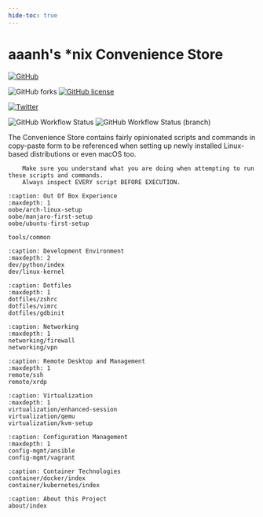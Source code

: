 ```yaml
---
hide-toc: true
---
```


# aaanh's \*nix Convenience Store

[![GitHub](https://img.shields.io/badge/github-%23121011.svg?style=for-the-badge&logo=github&logoColor=white)](https://github.com/aaanh/linux-docs)

![GitHub forks](https://img.shields.io/github/forks/aaanh/linux-docs?style=social) [![GitHub license](https://img.shields.io/github/license/aaanh/linux-docs?style=social)](https://github.com/aaanh/linux-docs/blob/master/LICENSE)

[![Twitter](https://img.shields.io/twitter/url?style=social&url=https%3A%2F%2Fgithub.com%2Faaanh%2Flinux-docs)](https://twitter.com/intent/tweet?text=Wow:&url=https%3A%2F%2Fgithub.com%2Faaanh%2Flinux-docs)

![GitHub Workflow Status](https://img.shields.io/github/workflow/status/aaanh/linux-docs/CI?style=for-the-badge&label=Development) ![GitHub Workflow Status (branch)](https://img.shields.io/github/workflow/status/aaanh/linux-docs/CI/prod?label=Production&style=for-the-badge)

The Convenience Store contains fairly opinionated scripts and commands in copy-paste form to be referenced when setting up newly installed Linux-based distributions or even macOS too.

```{warning}
    Make sure you understand what you are doing when attempting to run these scripts and commands.
    Always inspect EVERY script BEFORE EXECUTION.
```

```{toctree}
:caption: Out Of Box Experience
:maxdepth: 1
oobe/arch-linux-setup
oobe/manjaro-first-setup
oobe/ubuntu-first-setup
```

```{toctree}
tools/common
```

```{toctree}
:caption: Development Environment
:maxdepth: 2
dev/python/index
dev/linux-kernel
```

```{toctree}
:caption: Dotfiles
:maxdepth: 1
dotfiles/zshrc
dotfiles/vimrc
dotfiles/gdbinit
```

```{toctree}
:caption: Networking
:maxdepth: 1
networking/firewall
networking/vpn
```

```{toctree}
:caption: Remote Desktop and Management
:maxdepth: 1
remote/ssh
remote/xrdp
```

```{toctree}
:caption: Virtualization
:maxdepth: 1
virtualization/enhanced-session
virtualization/qemu
virtualization/kvm-setup
```

```{toctree}
:caption: Configuration Management
:maxdepth: 1
config-mgmt/ansible
config-mgmt/vagrant
```

```{toctree}
:caption: Container Technologies
container/docker/index
container/kubernetes/index
```

```{toctree}
:caption: About this Project
about/index
```
